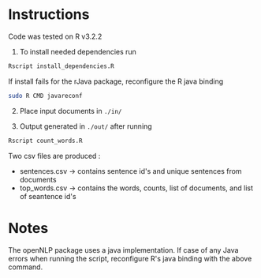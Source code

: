 Instructions
============

Code was tested on R v3.2.2

1. To install needed dependencies run 
```bash
Rscript install_dependencies.R
```
If install fails for the rJava package, reconfigure the R java binding
```bash
sudo R CMD javareconf
```

2. Place input documents in `./in/` 

3. Output generated in `./out/` after running 
```bash
Rscript count_words.R
```
Two csv files are produced :
- sentences.csv -> contains sentence id's and unique sentences from documents 
- top_words.csv -> contains the words, counts, list of documents, and list of seantence id's

Notes
=====
The openNLP package uses a java implementation. 
If case of any Java errors when running the script, reconfigure R's java binding with the above command.

